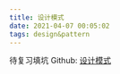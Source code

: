 ```yaml
---
title: 设计模式
date: 2021-04-07 00:05:02
tags: design&pattern
---
```

待复习填坑
Github:
[设计模式](https://github.com/Cishenn/designpattern)